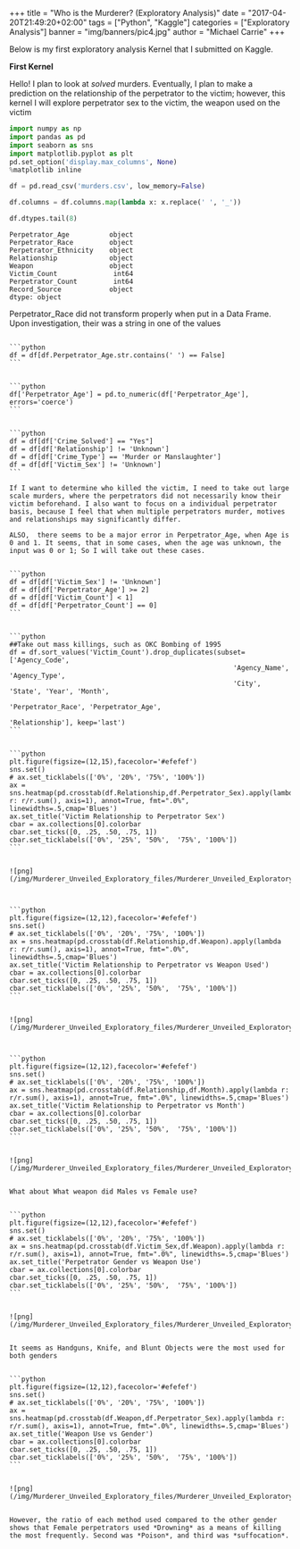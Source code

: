 +++
title = "Who is the Murderer? (Exploratory Analysis)"
date = "2017-04-20T21:49:20+02:00"
tags = ["Python", "Kaggle"]
categories = ["Exploratory Analysis"]
banner = "img/banners/pic4.jpg"
author = "Michael Carrie"
+++


Below is my first exploratory analysis Kernel that I submitted on Kaggle.



**First Kernel**

Hello! I plan to look at *solved* murders. Eventually, I plan to make a prediction on the relationship of the perpetrator to the victim; however, this kernel I will explore perpetrator sex to the victim, the weapon used on the victim


```python
import numpy as np
import pandas as pd
import seaborn as sns
import matplotlib.pyplot as plt
pd.set_option('display.max_columns', None)
%matplotlib inline
```


```python
df = pd.read_csv('murders.csv', low_memory=False)
```


```python
df.columns = df.columns.map(lambda x: x.replace(' ', '_'))
```


```python
df.dtypes.tail(8)
```




    Perpetrator_Age          object
    Perpetrator_Race         object
    Perpetrator_Ethnicity    object
    Relationship             object
    Weapon                   object
    Victim_Count              int64
    Perpetrator_Count         int64
    Record_Source            object
    dtype: object



Perpetrator_Race did not transform properly when put in a Data Frame. Upon investigation, their was a string in one of the values

``````

```python
df = df[df.Perpetrator_Age.str.contains(' ') == False]
```


```python
df['Perpetrator_Age'] = pd.to_numeric(df['Perpetrator_Age'], errors='coerce')
```


```python
df = df[df['Crime_Solved'] == "Yes"]
df = df[df['Relationship'] != 'Unknown']
df = df[df['Crime_Type'] == 'Murder or Manslaughter']
df = df[df['Victim_Sex'] != 'Unknown']
```

If I want to determine who killed the victim, I need to take out large scale murders, where the perpetrators did not necessarily know their victim beforehand. I also want to focus on a individual perpetrator basis, because I feel that when multiple perpetrators murder, motives and relationships may significantly differ.

ALSO,  there seems to be a major error in Perpetrator_Age, when Age is 0 and 1. It seems, that in some cases, when the age was unknown, the input was 0 or 1; So I will take out these cases.


```python
df = df[df['Victim_Sex'] != 'Unknown']
df = df[df['Perpetrator_Age'] >= 2]
df = df[df['Victim_Count'] < 1]
df = df[df['Perpetrator_Count'] == 0]
```


```python
##Take out mass killings, such as OKC Bombing of 1995
df = df.sort_values('Victim_Count').drop_duplicates(subset=['Agency_Code',
                                                        'Agency_Name', 'Agency_Type',
                                                        'City', 'State', 'Year', 'Month',
                                                        'Perpetrator_Race', 'Perpetrator_Age',
                                                        'Relationship'], keep='last')
```


```python
plt.figure(figsize=(12,15),facecolor='#efefef')
sns.set()
# ax.set_ticklabels(['0%', '20%', '75%', '100%'])
ax = sns.heatmap(pd.crosstab(df.Relationship,df.Perpetrator_Sex).apply(lambda r: r/r.sum(), axis=1), annot=True, fmt=".0%", linewidths=.5,cmap='Blues')
ax.set_title('Victim Relationship to Perpetrator Sex')
cbar = ax.collections[0].colorbar
cbar.set_ticks([0, .25, .50, .75, 1])
cbar.set_ticklabels(['0%', '25%', '50%',  '75%', '100%'])
```


![png](/img/Murderer_Unveiled_Exploratory_files/Murderer_Unveiled_Exploratory_13_0.png)



```python
plt.figure(figsize=(12,12),facecolor='#efefef')
sns.set()
# ax.set_ticklabels(['0%', '20%', '75%', '100%'])
ax = sns.heatmap(pd.crosstab(df.Relationship,df.Weapon).apply(lambda r: r/r.sum(), axis=1), annot=True, fmt=".0%", linewidths=.5,cmap='Blues')
ax.set_title('Victim Relationship to Perpetrator vs Weapon Used')
cbar = ax.collections[0].colorbar
cbar.set_ticks([0, .25, .50, .75, 1])
cbar.set_ticklabels(['0%', '25%', '50%',  '75%', '100%'])
```


![png](/img/Murderer_Unveiled_Exploratory_files/Murderer_Unveiled_Exploratory_14_0.png)



```python
plt.figure(figsize=(12,12),facecolor='#efefef')
sns.set()
# ax.set_ticklabels(['0%', '20%', '75%', '100%'])
ax = sns.heatmap(pd.crosstab(df.Relationship,df.Month).apply(lambda r: r/r.sum(), axis=1), annot=True, fmt=".0%", linewidths=.5,cmap='Blues')
ax.set_title('Victim Relationship to Perpetrator vs Month')
cbar = ax.collections[0].colorbar
cbar.set_ticks([0, .25, .50, .75, 1])
cbar.set_ticklabels(['0%', '25%', '50%',  '75%', '100%'])
```


![png](/img/Murderer_Unveiled_Exploratory_files/Murderer_Unveiled_Exploratory_15_0.png)


What about What weapon did Males vs Female use?


```python
plt.figure(figsize=(12,12),facecolor='#efefef')
sns.set()
# ax.set_ticklabels(['0%', '20%', '75%', '100%'])
ax = sns.heatmap(pd.crosstab(df.Victim_Sex,df.Weapon).apply(lambda r: r/r.sum(), axis=1), annot=True, fmt=".0%", linewidths=.5,cmap='Blues')
ax.set_title('Perpetrator Gender vs Weapon Use')
cbar = ax.collections[0].colorbar
cbar.set_ticks([0, .25, .50, .75, 1])
cbar.set_ticklabels(['0%', '25%', '50%',  '75%', '100%'])
```


![png](/img/Murderer_Unveiled_Exploratory_files/Murderer_Unveiled_Exploratory_17_0.png)


It seems as Handguns, Knife, and Blunt Objects were the most used for both genders


```python
plt.figure(figsize=(12,12),facecolor='#efefef')
sns.set()
# ax.set_ticklabels(['0%', '20%', '75%', '100%'])
ax = sns.heatmap(pd.crosstab(df.Weapon,df.Perpetrator_Sex).apply(lambda r: r/r.sum(), axis=1), annot=True, fmt=".0%", linewidths=.5,cmap='Blues')
ax.set_title('Weapon Use vs Gender')
cbar = ax.collections[0].colorbar
cbar.set_ticks([0, .25, .50, .75, 1])
cbar.set_ticklabels(['0%', '25%', '50%',  '75%', '100%'])
```


![png](/img/Murderer_Unveiled_Exploratory_files/Murderer_Unveiled_Exploratory_19_0.png)


However, the ratio of each method used compared to the other gender shows that Female perpetrators used *Drowning* as a means of killing the most frequently. Second was *Poison*, and third was *suffocation*.